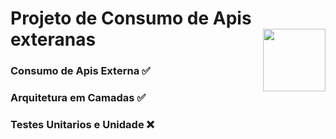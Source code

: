 <h1> Projeto de Consumo de Apis exteranas <img src="https://cdn.jsdelivr.net/gh/devicons/devicon/icons/csharp/csharp-original.svg"  align="right" height="100em"/></h1>

<h3>Consumo de Apis Externa ✅</h3>
<h3>Arquitetura em Camadas ✅</h3>
<h3>Testes Unitarios e Unidade ❌</h3>
